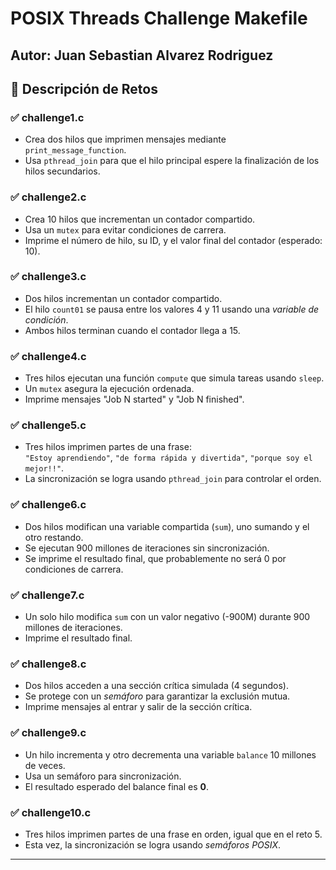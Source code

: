# POSIX Threads Challenge Makefile

**Autor:** Juan Sebastian Alvarez Rodriguez  
---

## 📘 Descripción de Retos

### ✅ challenge1.c  
- Crea dos hilos que imprimen mensajes mediante `print_message_function`.
- Usa `pthread_join` para que el hilo principal espere la finalización de los hilos secundarios.

### ✅ challenge2.c  
- Crea 10 hilos que incrementan un contador compartido.
- Usa un `mutex` para evitar condiciones de carrera.
- Imprime el número de hilo, su ID, y el valor final del contador (esperado: 10).

### ✅ challenge3.c  
- Dos hilos incrementan un contador compartido.
- El hilo `count01` se pausa entre los valores 4 y 11 usando una *variable de condición*.
- Ambos hilos terminan cuando el contador llega a 15.

### ✅ challenge4.c  
- Tres hilos ejecutan una función `compute` que simula tareas usando `sleep`.
- Un `mutex` asegura la ejecución ordenada.
- Imprime mensajes "Job N started" y "Job N finished".

### ✅ challenge5.c  
- Tres hilos imprimen partes de una frase:  
  `"Estoy aprendiendo"`, `"de forma rápida y divertida"`, `"porque soy el mejor!!"`.
- La sincronización se logra usando `pthread_join` para controlar el orden.

### ✅ challenge6.c  
- Dos hilos modifican una variable compartida (`sum`), uno sumando y el otro restando.
- Se ejecutan 900 millones de iteraciones sin sincronización.
- Se imprime el resultado final, que probablemente no será 0 por condiciones de carrera.

### ✅ challenge7.c  
- Un solo hilo modifica `sum` con un valor negativo (-900M) durante 900 millones de iteraciones.
- Imprime el resultado final.

### ✅ challenge8.c  
- Dos hilos acceden a una sección crítica simulada (4 segundos).
- Se protege con un *semáforo* para garantizar la exclusión mutua.
- Imprime mensajes al entrar y salir de la sección crítica.

### ✅ challenge9.c  
- Un hilo incrementa y otro decrementa una variable `balance` 10 millones de veces.
- Usa un semáforo para sincronización.
- El resultado esperado del balance final es **0**.

### ✅ challenge10.c  
- Tres hilos imprimen partes de una frase en orden, igual que en el reto 5.
- Esta vez, la sincronización se logra usando *semáforos POSIX*.

---
